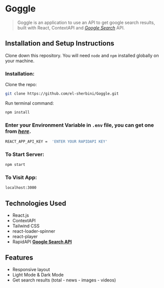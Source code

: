 # Goggle

> Goggle is an application to use an API to get google search results, built with React, ContextAPI and [_Google Search_](https://rapidapi.com/apigeek/api/google-search3/) API.

## Installation and Setup Instructions

Clone down this repository. You will need `node` and `npm` installed globally on your machine.

### Installation:

Clone the repo:

```sh
git clone https://github.com/el-sherbini/Goggle.git
```

Run terminal command:

```sh
npm install
```

### Enter your Environment Variable in `.env` file, you can get one from [_here_](https://rapidapi.com/apigeek/api/google-search3/).

```sh
REACT_APP_API_KEY =  'ENTER YOUR RAPIDAPI KEY'
```

### To Start Server:

```sh
npm start
```

### To Visit App:

```sh
localhost:3000
```

## Technologies Used

- React.js
- ContextAPI
- Tailwind CSS
- react-loader-spinner
- react-player
- RapidAPI [__Google Search API__](https://rapidapi.com/apigeek/api/google-search3/)

## Features

- Responsive layout
- Light Mode & Dark Mode
- Get search results (total - news - images - videos)
